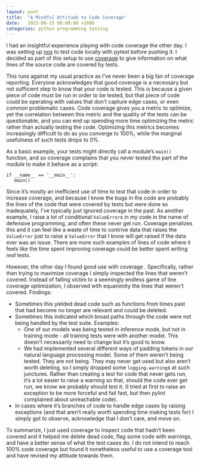 ```yaml
---
layout: post
title:  "A Mindful Attitude to Code Coverage"
date:   2022-08-15 00:00:00 +1000
categories: python programming testing
---
```


I had an insightful experience playing with code coverage the other day. I was setting up [nox](https://nox.thea.codes/en/stable/index.html) to test code locally with pytest before pushing it. I decided as part of this setup to use [coverage](https://coverage.readthedocs.io) to give information on what lines of the source code are covered by tests.

This runs against my usual practice as I’ve never been a big fan of coverage reporting. Everyone acknowledges that good coverage is a necessary but not sufficient step to know that your code is tested. This is because a given piece of code must be run in order to be tested, but that piece of code could be operating with values that don’t capture edge cases, or even common problematic cases.
Code coverage gives you a metric to optimize, yet the correlation between this metric and the quality of the tests can be questionable, and you can end up spending more time optimizing the metric rather than actually testing the code. Optimizing this metrics becomes increasingly difficult to do as you converge to 100%, while the marginal usefulness of such tests drops to 0%.

As a basic example, your tests might directly call a module’s `main()` function, and so coverage complains that you never tested the part of the module to make it behave as a script:

```
if __name__ == '__main__':
   main()
```

Since it’s mostly an inefficient use of time to test that code in order to increase coverage, and because I know the bugs in the code are probably the lines of the code that were covered by tests but were done so inadequately, I’ve typically just ignored coverage in the past. As another example, I raise a lot of conditional `ValueError`s in my code in the name of defensive programming, and often these never get run. Coverage penalizes this and it can feel like a waste of time to contrive data that raises the `ValueError` just to raise a `ValueError` that I know will get raised if the data ever was an issue. There are more such examples of lines of code where it feels like the time spent improving coverage could be better spent writing _real_ tests.

However, the other day I found good use with coverage . Specifically, rather than trying to maximize coverage I simply inspected the lines that weren’t covered. Instead of falling victim to a seemingly endless game of line coverage optimization, I observed with equanimity the lines that weren't covered. Findings:
- Sometimes this yielded dead code such as functions from times past that had become no longer are relevant and could be deleted.
- Sometimes this indicated which broad paths through the code were not being handled by the test suite. Examples:
    * One of our models was being tested in inference mode, but not in training mode - all training tests were with another model. This doesn’t necessarily need to change but it’s good to know.
    * We had implemented several different ways of padding tokens in our natural language processing model. Some of them weren't being tested. They are not being. They may never get used but also aren’t worth deleting, so I simply dropped some `logging.warning`s at such junctures. Rather than creating a test for code that never gets run, it’s a lot easier to raise a warning so that, should the code ever get run, we know we probably should test it. (I tried at first to raise an exception to be more forceful and fail fast, but then pylint complained about unreachable code).
- In cases where it’s branches of code to handle edge cases by raising exceptions (and that aren’t really worth spending time making tests for) I simply got to observe, acknowledge that I don’t care, and move on.

To summarize, I just used coverage to inspect code that hadn’t been covered and it helped me delete dead code, flag some code with warnings, and have a better sense of what the test cases do. I do not intend to reach 100% code coverage but found it nonetheless useful to use a coverage tool and have revised my attitude towards them.
